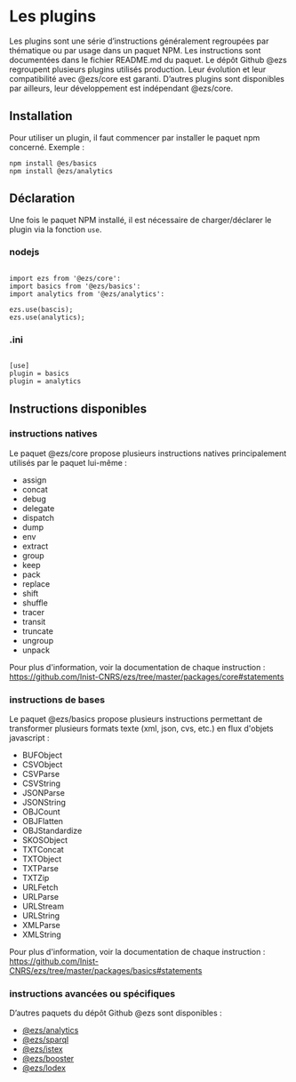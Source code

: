 # Les plugins

Les plugins sont une série d’instructions généralement regroupées par thématique ou par usage dans un paquet NPM. Les instructions sont documentées dans le fichier README.md du paquet. Le dépôt Github @ezs regroupent plusieurs plugins utilisés production. Leur évolution et leur compatibilité avec @ezs/core est garanti. D’autres plugins sont disponibles par ailleurs, leur développement est indépendant @ezs/core.

## Installation

Pour utiliser un plugin, il faut commencer par installer le paquet npm concerné. Exemple :

```
npm install @es/basics
npm install @ezs/analytics
```



## Déclaration

Une fois le paquet NPM installé, il est nécessaire de charger/déclarer le plugin via la fonction `use`. 

###  nodejs

```

import ezs from '@ezs/core':
import basics from '@ezs/basics':
import analytics from '@ezs/analytics':

ezs.use(bascis);
ezs.use(analytics);

```

### .ini

```

[use]
plugin = basics
plugin = analytics

```

## Instructions disponibles

### instructions natives

Le paquet @ezs/core propose plusieurs instructions natives principalement utilisés par le paquet lui-même :

-  assign
-  concat
-  debug
-  delegate
-  dispatch
-  dump
-  env
-  extract
-  group
-  keep
-  pack
-  replace
-  shift
-  shuffle
-  tracer
-  transit
-  truncate
-  ungroup
-  unpack

Pour plus d'information, voir la documentation de chaque instruction : https://github.com/Inist-CNRS/ezs/tree/master/packages/core#statements


### instructions de bases

Le paquet @ezs/basics propose plusieurs instructions permettant de transformer plusieurs formats texte (xml, json, cvs, etc.) en flux d'objets javascript : 

- BUFObject
- CSVObject
- CSVParse
- CSVString
- JSONParse
- JSONString
- OBJCount
- OBJFlatten
- OBJStandardize
- SKOSObject
- TXTConcat
- TXTObject
- TXTParse
- TXTZip
- URLFetch
- URLParse
- URLStream
- URLString
- XMLParse
- XMLString

Pour plus d'information, voir la documentation de chaque instruction : https://github.com/Inist-CNRS/ezs/tree/master/packages/basics#statements

### instructions avancées ou spécifiques

D’autres paquets du dépôt Github @ezs sont disponibles : 

-  [@ezs/analytics](https://github.com/Inist-CNRS/ezs/blob/master/packages/analytics#readme)
-  [@ezs/sparql](https://github.com/Inist-CNRS/ezs/blob/master/packages/sparql#readme)
-  [@ezs/istex](https://github.com/Inist-CNRS/ezs/blob/master/packages/istex#readme)
-  [@ezs/booster](https://github.com/Inist-CNRS/ezs/blob/master/packages/booster#readme)
-  [@ezs/lodex](https://github.com/Inist-CNRS/ezs/blob/master/packages/lodex#readme)
